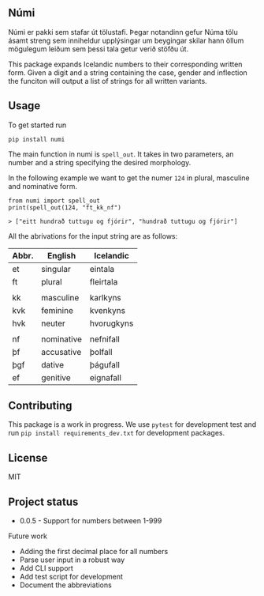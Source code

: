 

<!-- ![Tests](https://gitlab.com/tiro-is/h10/h10/numi/actions/workflows/tests.yml/badge.svg) -->

## Númi
Númi er pakki sem stafar út tölustafi. Þegar notandinn gefur Núma tölu ásamt streng sem inniheldur upplýsingar um beygingar skilar hann öllum mögulegum leiðum sem þessi tala getur verið stöfðu út.

This package expands Icelandic numbers to their corresponding written form. Given a digit and a string containing the case, gender and inflection the funciton will output a list of strings for all written variants.



## Usage

To get started run 
```
pip install numi
```

The main function in numi is `spell_out`. It takes in two parameters, an number and a string specifying the desired morphology. 

In the following example we want to get the numer `124` in plural, masculine and nominative form.  

```
from numi import spell_out
print(spell_out(124, "ft_kk_nf")

> ["eitt hundrað tuttugu og fjórir", "hundrað tuttugu og fjórir"]
```

All the abrivations for the input string are as follows:

| Abbr. | English    | Icelandic  |
| ----- | ---------- | ---------- |
| et    | singular   | eintala    |
| ft    | plural     | fleirtala  |
|       |            |            |
| kk    | masculine  | karlkyns   |
| kvk   | feminine   | kvenkyns   |
| hvk   | neuter     | hvorugkyns |
|       |            |            |
| nf    | nominative | nefnifall  |
| þf    | accusative | þolfall    |
| þgf   | dative     | þágufall   |
| ef    | genitive   | eignafall  |


## Contributing
This package is a work in progress. We use `pytest` for development test and run `pip install requirements_dev.txt` for development packages.

## License
MIT  

## Project status
* 0.0.5 - Support for numbers between 1-999

Future work
* Adding the first decimal place for all numbers
* Parse user input in a robust way
* Add CLI support 
* Add test script for development
* Document the abbreviations 